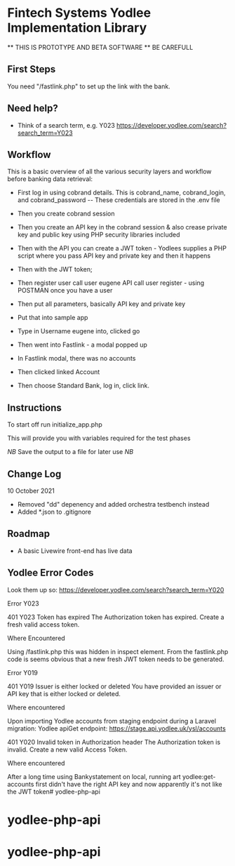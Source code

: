 Fintech Systems Yodlee Implementation Library
=============================================

** THIS IS PROTOTYPE AND BETA SOFTWARE ** BE CAREFULL

First Steps
-----------
You need "/fastlink.php" to set up the link with the bank.

Need help?
----------

* Think of a search term, e.g. Y023
https://developer.yodlee.com/search?search_term=Y023

Workflow
--------

This is a basic overview of all the various security layers and workflow before banking data retrieval:

- First log in using cobrand details. This is cobrand_name, cobrand_login, and cobrand_password
-- These credentials are stored in the .env file
- Then you create cobrand session
- Then you create an API key in the cobrand session & also crease private key and public key using PHP security libraries included
- Then with the API you can create a JWT token - Yodlees supplies a PHP script where you pass API key and private key and then it happens

- Then with the JWT token;
- Then register user call user eugene API call user register - using POSTMAN once you have a user

- Then put all parameters, basically API key and private key
- Put that into sample app

- Type in Username eugene into, clicked go
- Then went into Fastlink - a modal popped up

- In Fastlink modal, there was no accounts
- Then clicked linked Account

- Then choose Standard Bank, log in, click link.

Instructions
------------

To start off run initialize_app.php

This will provide you with variables required for the test phases

*NB* Save the output to a file for later use *NB*

Change Log
----------

10 October 2021

- Removed "dd" depenency and added orchestra testbench instead
- Added *.json to .gitignore

Roadmap
-------
- A basic Livewire front-end has live data

Yodlee Error Codes
------------------
Look them up so:
https://developer.yodlee.com/search?search_term=Y020

Error Y023

401	Y023	Token has expired	The Authorization token has expired. Create a fresh valid access token.

Where Encountered

Using /fastlink.php this was hidden in inspect element. From the fastlink.php code is seems obvious that a new fresh JWT token needs to be generated.

Error Y019

401	Y019	Issuer is either locked or deleted	You have provided an issuer or API key that is either locked or deleted.

Where encountered

Upon importing Yodlee accounts from staging endpoint during a Laravel migration:
Yodlee apiGet endpoint: https://stage.api.yodlee.uk/ysl/accounts

401	Y020	Invalid token in Authorization header	The Authorization token is invalid. Create a new valid Access Token.

Where encountered

After a long time using Bankystatement on local, running art yodlee:get-accounts first didn't have the right API key and now apparently it's not like the JWT token# yodlee-php-api
# yodlee-php-api
# yodlee-php-api
